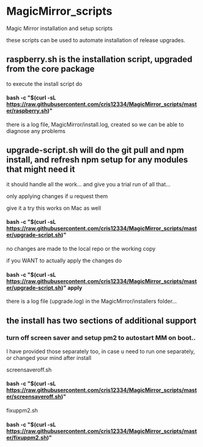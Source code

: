# MagicMirror_scripts
Magic Mirror installation and setup scripts

these scripts can be used to automate installation of release upgrades. 

## raspberry.sh  is the installation script, upgraded from the core package
to execute the install script do 

####  bash -c  "$(curl -sL https://raw.githubusercontent.com/cris12334/MagicMirror_scripts/master/raspberry.sh)" 

there is a log file, MagicMirror/install.log, created so we can be able to diagnose any problems
    
## upgrade-script.sh will do the git pull and npm install, and refresh npm setup for any modules that might need it
it should handle all the work…
and give you a trial run of all that…

only applying changes if u request them

give it a try
this works on Mac as well

#### bash -c  "$(curl -sL https://raw.githubusercontent.com/cris12334/MagicMirror_scripts/master/upgrade-script.sh)"

no changes are made to the local repo or the working copy

if you WANT to actually apply the changes do

#### bash -c  "$(curl -sL https://raw.githubusercontent.com/cris12334/MagicMirror_scripts/master/upgrade-script.sh)" apply

there is a log file (upgrade.log)  in the MagicMirror/installers folder…

## the install has two sections of additional support

### turn off screen saver and setup pm2 to autostart MM on boot..
I have provided those separately too, in case u need to run one separately, or changed your mind after install

screensaveroff.sh

#### bash -c "$(curl -sL https://raw.githubusercontent.com/cris12334/MagicMirror_scripts/master/screensaveroff.sh)"

fixuppm2.sh

#### bash -c "$(curl -sL https://raw.githubusercontent.com/cris12334/MagicMirror_scripts/master/fixuppm2.sh)"

